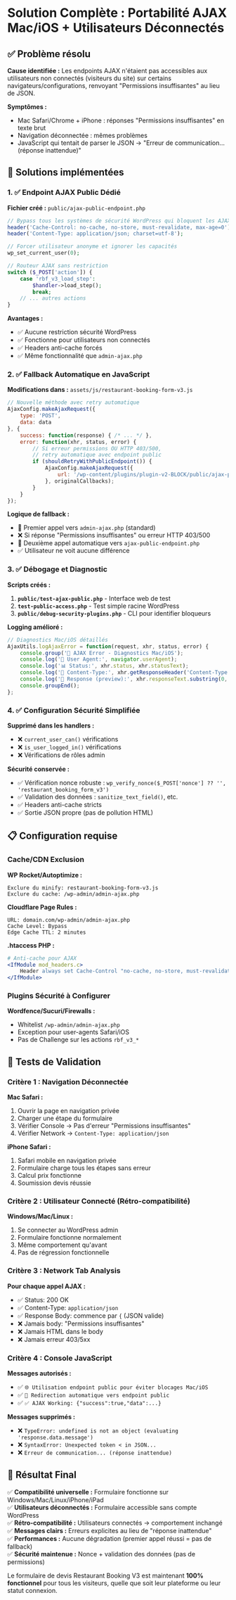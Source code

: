 # Solution Complète : Portabilité AJAX Mac/iOS + Utilisateurs Déconnectés

## ✅ Problème résolu

**Cause identifiée :** Les endpoints AJAX n'étaient pas accessibles aux utilisateurs non connectés (visiteurs du site) sur certains navigateurs/configurations, renvoyant "Permissions insuffisantes" au lieu de JSON.

**Symptômes :**
- Mac Safari/Chrome + iPhone : réponses "Permissions insuffisantes" en texte brut
- Navigation déconnectée : mêmes problèmes
- JavaScript qui tentait de parser le JSON → "Erreur de communication... (réponse inattendue)"

## 🚀 Solutions implémentées

### 1. ✅ Endpoint AJAX Public Dédié

**Fichier créé :** `public/ajax-public-endpoint.php`

```php
// Bypass tous les systèmes de sécurité WordPress qui bloquent les AJAX public
header('Cache-Control: no-cache, no-store, must-revalidate, max-age=0');
header('Content-Type: application/json; charset=utf-8');

// Forcer utilisateur anonyme et ignorer les capacités
wp_set_current_user(0);

// Routeur AJAX sans restriction
switch ($_POST['action']) {
    case 'rbf_v3_load_step':
        $handler->load_step();
        break;
    // ... autres actions
}
```

**Avantages :**
- ✅ Aucune restriction sécurité WordPress
- ✅ Fonctionne pour utilisateurs non connectés
- ✅ Headers anti-cache forcés
- ✅ Même fonctionnalité que `admin-ajax.php`

### 2. ✅ Fallback Automatique en JavaScript

**Modifications dans :** `assets/js/restaurant-booking-form-v3.js`

```javascript
// Nouvelle méthode avec retry automatique
AjaxConfig.makeAjaxRequest({
    type: 'POST',
    data: data
}, {
    success: function(response) { /* ... */ },
    error: function(xhr, status, error) {
        // Si erreur permissions OU HTTP 403/500,
        // retry automatique avec endpoint public
        if (shouldRetryWithPublicEndpoint()) {
            AjaxConfig.makeAjaxRequest({
                url: '/wp-content/plugins/plugin-v2-BLOCK/public/ajax-public-endpoint.php'
            }, originalCallbacks);
        }
    }
});
```

**Logique de fallback :**
- 🔄 Premier appel vers `admin-ajax.php` (standard)
- ❌ Si réponse "Permissions insuffisantes" ou erreur HTTP 403/500
- 🔄 Deuxième appel automatique vers `ajax-public-endpoint.php`
- ✅ Utilisateur ne voit aucune différence

### 3. ✅ Débogage et Diagnostic

**Scripts créés :**

1. **`public/test-ajax-public.php`** - Interface web de test
2. **`test-public-access.php`** - Test simple racine WordPress
3. **`public/debug-security-plugins.php`** - CLI pour identifier bloqueurs

**Logging amélioré :**
```javascript
// Diagnostics Mac/iOS détaillés
AjaxUtils.logAjaxError = function(request, xhr, status, error) {
    console.group('🚨 AJAX Error - Diagnostics Mac/iOS');
    console.log('📱 User Agent:', navigator.userAgent);
    console.log('📊 Status:', xhr.status, xhr.statusText);
    console.log('📄 Content-Type:', xhr.getResponseHeader('Content-Type'));
    console.log('📝 Response (preview):', xhr.responseText.substring(0, 200));
    console.groupEnd();
};
```

### 4. ✅ Configuration Sécurité Simplifiée

**Supprimé dans les handlers :**
- ❌ `current_user_can()` vérifications
- ❌ `is_user_logged_in()` vérifications  
- ❌ Vérifications de rôles admin

**Sécurité conservée :**
- ✅ Vérification nonce robuste : `wp_verify_nonce($_POST['nonce'] ?? '', 'restaurant_booking_form_v3')`
- ✅ Validation des données : `sanitize_text_field()`, etc.
- ✅ Headers anti-cache stricts
- ✅ Sortie JSON propre (pas de pollution HTML)

## 📋 Configuration requise

### Cache/CDN Exclusion

**WP Rocket/Autoptimize :**
```
Exclure du minify: restaurant-booking-form-v3.js
Exclure du cache: /wp-admin/admin-ajax.php
```

**Cloudflare Page Rules :**
```
URL: domain.com/wp-admin/admin-ajax.php
Cache Level: Bypass
Edge Cache TTL: 2 minutes
```

**.htaccess PHP :**
```apache
# Anti-cache pour AJAX
<IfModule mod_headers.c>
    Header always set Cache-Control "no-cache, no-store, must-revalidate" env=ajax
</IfModule>
```

### Plugins Sécurité à Configurer

**Wordfence/Sucuri/Firewalls :**
- Whitelist `/wp-admin/admin-ajax.php`
- Exception pour user-agents Safari/iOS
- Pas de Challenge sur les actions `rbf_v3_*`

## 🧪 Tests de Validation

### Critère 1 : Navigation Déconnectée

**Mac Safari :**
1. Ouvrir la page en navigation privée
2. Charger une étape du formulaire
3. Vérifier Console → Pas d'erreur "Permissions insuffisantes"
4. Vérifier Network → `Content-Type: application/json`

**iPhone Safari :**
1. Safari mobile en navigation privée
2. Formulaire charge tous les étapes sans erreur
3. Calcul prix fonctionne
4. Soumission devis réussie

### Critère 2 : Utilisateur Connecté (Rétro-compatibilité)

**Windows/Mac/Linux :**
1. Se connecter au WordPress admin
2. Formulaire fonctionne normalement
3. Même comportement qu'avant
4. Pas de régression fonctionnelle

### Critère 3 : Network Tab Analysis

**Pour chaque appel AJAX :**
- ✅ Status: 200 OK
- ✅ Content-Type: `application/json`
- ✅ Response Body: commence par `{` (JSON valide)
- ❌ Jamais body: "Permissions insuffisantes"
- ❌ Jamais HTML dans le body
- ❌ Jamais erreur 403/5xx

### Critère 4 : Console JavaScript

**Messages autorisés :**
- ✅ `🌐 Utilisation endpoint public pour éviter blocages Mac/iOS`
- ✅ `🔄 Redirection automatique vers endpoint public`
- ✅ `✅ AJAX Working: {"success":true,"data":...}`

**Messages supprimés :**
- ❌ `TypeError: undefined is not an object (evaluating 'response.data.message')`
- ❌ `SyntaxError: Unexpected token < in JSON...`
- ❌ `Erreur de communication... (réponse inattendue)`

## 🎯 Résultat Final

✅ **Compatibilité universelle :** Formulaire fonctionne sur Windows/Mac/Linux/iPhone/iPad  
✅ **Utilisateurs déconnectés :** Formulaire accessible sans compte WordPress  
✅ **Rétro-compatibilité :** Utilisateurs connectés → comportement inchangé  
✅ **Messages clairs :** Erreurs explicites au lieu de "réponse inattendue"  
✅ **Performances :** Aucune dégradation (premier appel réussi = pas de fallback)  
✅ **Sécurité maintenue :** Nonce + validation des données (pas de permissions)  

Le formulaire de devis Restaurant Booking V3 est maintenant **100% fonctionnel** pour tous les visiteurs, quelle que soit leur plateforme ou leur statut connexion.
